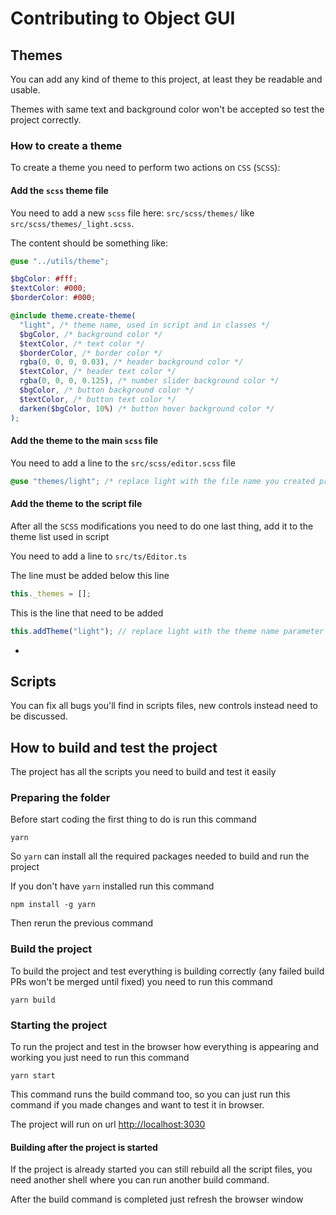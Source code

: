 # Contributing to Object GUI

## Themes

You can add any kind of theme to this project, at least they be readable and usable.

Themes with same text and background color won't be accepted so test the project correctly.

### How to create a theme

To create a theme you need to perform two actions on `CSS` (`SCSS`):

#### Add the `scss` theme file

You need to add a new `scss` file here: `src/scss/themes/` like `src/scss/themes/_light.scss`.

The content should be something like:

```scss
@use "../utils/theme";

$bgColor: #fff;
$textColor: #000;
$borderColor: #000;

@include theme.create-theme(
  "light", /* theme name, used in script and in classes */
  $bgColor, /* background color */
  $textColor, /* text color */
  $borderColor, /* border color */
  rgba(0, 0, 0, 0.03), /* header background color */
  $textColor, /* header text color */
  rgba(0, 0, 0, 0.125), /* number slider background color */
  $bgColor, /* button background color */
  $textColor, /* button text color */
  darken($bgColor, 10%) /* button hover background color */
);
```
 
#### Add the theme to the main `scss` file

You need to add a line to the `src/scss/editor.scss` file

```scss
@use "themes/light"; /* replace light with the file name you created previously */
```

#### Add the theme to the script file

After all the `SCSS` modifications you need to do one last thing, add it to the theme list used in script

You need to add a line to `src/ts/Editor.ts`

The line must be added below this line

```javascript
this._themes = [];
```

This is the line that need to be added

```javascript
this.addTheme("light"); // replace light with the theme name parameter of the create-theme mixin
```

- 

## Scripts

You can fix all bugs you'll find in scripts files, new controls instead need to be discussed.

## How to build and test the project

The project has all the scripts you need to build and test it easily

### Preparing the folder

Before start coding the first thing to do is run this command

```shell
yarn
```

So `yarn` can install all the required packages needed to build and run the project

If you don't have `yarn` installed run this command

```shell
npm install -g yarn
```

Then rerun the previous command

### Build the project

To build the project and test everything is building correctly (any failed build PRs won't be merged until fixed) you need to run this command

```shell
yarn build
```

### Starting the project

To run the project and test in the browser how everything is appearing and working you just need to run this command

```shell
yarn start
```

This command runs the build command too, so you can just run this command if you made changes and want to test it in browser.

The project will run on url <http://localhost:3030>

#### Building after the project is started

If the project is already started you can still rebuild all the script files, you need another shell where you can run another build command.

After the build command is completed just refresh the browser window
